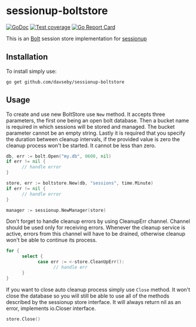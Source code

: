 
# sessionup-boltstore
[![GoDoc](https://godoc.org/github.com/davseby/sessionup-boltstore?status.png)](https://godoc.org/github.com/davseby/sessionup-boltstore)
[![Test coverage](http://gocover.io/_badge/github.com/davseby/sessionup-boltstore)](https://gocover.io/github.com/davseby/sessionup-boltstore)
[![Go Report Card](https://goreportcard.com/badge/github.com/davseby/sessionup-boltstore)](https://goreportcard.com/report/github.com/davseby/sessionup-boltstore)

This is an [Bolt](https://github.com/boltdb/bolt) session store implementation for [sessionup](https://github.com/swithek/sessionup)

## Installation

To install simply use:

```
go get github.com/davseby/sessionup-boltstore
```

## Usage

To create and use new BoltStore use `New` method. It accepts three parameters, the
first one being an open bolt database. Then a bucket name is required in which sessions 
will be stored and managed. The bucket parameter cannot be an empty string. Lastly 
it is required that you specify the duration between cleanup intervals, if the provided
value is zero the cleanup process won't be started. It cannot be less than zero.

```go
db, err := bolt.Open("my.db", 0600, nil)
if err != nil {
      // handle error
}

store, err := boltstore.New(db, "sessions", time.Minute)
if err != nil {
      // handle error
}

manager := sessionup.NewManager(store)
```

Don't forget to handle cleanup errors by using CleanupErr channel. Channel 
should be used only for receiving errors. Whenever the cleanup service is active, 
errors from this channel will have to be drained, otherwise cleanup won't be able 
to continue its process.

```go
for {
      select {
            case err := <-store.CleanUpErr():
                  // handle err
      }
}
```

If you want to close auto cleanup process simply use `Close` method. It won't close the
database so you will still be able to use all of the methods described by 
the sessionup store interface.
It will always return nil as an error, implements io.Closer interface.

```go
store.Close()
```
